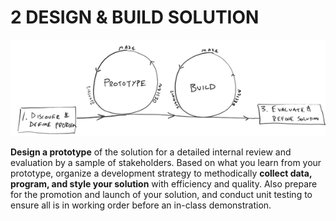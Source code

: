 # 2 DESIGN & BUILD SOLUTION

![](../../.gitbook/assets/phase2.png)

**Design a prototype** of the solution for a detailed internal review and evaluation by a sample of stakeholders. Based on what you learn from your prototype, organize a development strategy to methodically **collect data, program, and style your solution** with efficiency and quality. Also prepare for the promotion and launch of your solution, and conduct unit testing to ensure all is in working order before an in-class demonstration.


